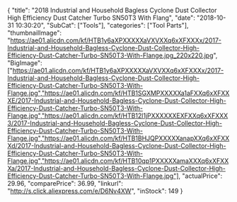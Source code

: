 {
	"title": "2018 Industrial and Household Bagless Cyclone Dust Collector High Efficiency Dust Catcher Turbo SN50T3 With Flang",
	"date": "2018-10-31 10:30:20",
	"SubCat": ["Tools"],
	"categories": ["Tool Parts"],
	"thumbnailImage": "https://ae01.alicdn.com/kf/HTB1y6aXPXXXXXaVXVXXq6xXFXXXx/2017-Industrial-and-Household-Bagless-Cyclone-Dust-Collector-High-Efficiency-Dust-Catcher-Turbo-SN50T3-With-Flange.jpg_220x220.jpg",
	"BigImage": ["https://ae01.alicdn.com/kf/HTB1y6aXPXXXXXaVXVXXq6xXFXXXx/2017-Industrial-and-Household-Bagless-Cyclone-Dust-Collector-High-Efficiency-Dust-Catcher-Turbo-SN50T3-With-Flange.jpg","https://ae01.alicdn.com/kf/HTB1SGXMPXXXXXa1aFXXq6xXFXXXE/2017-Industrial-and-Household-Bagless-Cyclone-Dust-Collector-High-Efficiency-Dust-Catcher-Turbo-SN50T3-With-Flange.jpg","https://ae01.alicdn.com/kf/HTB12l1jPXXXXXXEXFXXq6xXFXXX3/2017-Industrial-and-Household-Bagless-Cyclone-Dust-Collector-High-Efficiency-Dust-Catcher-Turbo-SN50T3-With-Flange.jpg","https://ae01.alicdn.com/kf/HTB1BHJQPXXXXXanapXXq6xXFXXXd/2017-Industrial-and-Household-Bagless-Cyclone-Dust-Collector-High-Efficiency-Dust-Catcher-Turbo-SN50T3-With-Flange.jpg","https://ae01.alicdn.com/kf/HTB10qp1PXXXXXamaXXXq6xXFXXXa/2017-Industrial-and-Household-Bagless-Cyclone-Dust-Collector-High-Efficiency-Dust-Catcher-Turbo-SN50T3-With-Flange.jpg"],
	"actualPrice": 29.96,
	"comparePrice": 36.99,
	"linkurl": "http://s.click.aliexpress.com/e/D6Nv4XW",
	"inStock": 149
}
